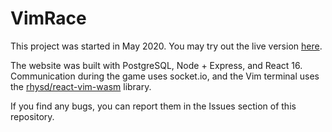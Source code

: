 # VimRace

This project was started in May 2020. You may try out the live version [here](http://www.vimrace.com).

The website was built with PostgreSQL, Node + Express, and React 16. Communication during the game uses socket.io, and the Vim terminal uses the [rhysd/react-vim-wasm](https://github.com/rhysd/react-vim-wasm) library.

If you find any bugs, you can report them in the Issues section of this repository.
